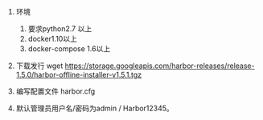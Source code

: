 1. 环境
    1. 要求python2.7 以上 
    2. docker1.10以上
    3. docker-compose 1.6以上
2. 下载发行
    wget https://storage.googleapis.com/harbor-releases/release-1.5.0/harbor-offline-installer-v1.5.1.tgz
3. 编写配置文件 harbor.cfg

4. 默认管理员用户名/密码为admin / Harbor12345。